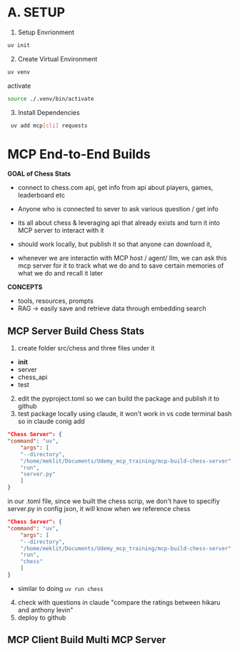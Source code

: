 # A. SETUP

1. Setup Envrionment

``` bash
uv init
```

2. Create Virtual Environment
``` bash
uv venv
```

activate 
```bash
source ./.venv/bin/activate
```

3. Install Dependencies


``` bash
 uv add mcp[cli] requests

```

# MCP End-to-End Builds

**GOAL of Chess Stats**
- connect to chess.com api, get info from api about players, games, leaderboard etc
- Anyone who is connected to sever to ask various question / get info
- its all about chess & leveraging api that already exists and turn it into MCP server to interact with it 

- should work locally, but publish it so that anyone can download it,

- whenever we are interactin with MCP host / agent/ llm, we can ask this mcp server for it to track what we do and to save certain memories of what we do and recall it later

**CONCEPTS**
- tools, resources, prompts
- RAG -> easily save and retrieve data through embedding search

## MCP Server Build Chess Stats
1. create folder src/chess and three files under it
- __init__
- server
- chess_api
- test
2. edit the pyproject.toml so we can build the package and publish it to github
3. test package locally using claude, it won't work in vs code terminal bash
so in claude conig add 
``` json
"Chess Server": {
"command": "uv",
    "args": [
    "--directory",
    "/home/meklit/Documents/Udemy_mcp_training/mcp-build-chess-server",
    "run",
    "server.py"
    ]
}
```

in our .toml file, since we built the chess scrip, we don't have to specifiy server.py in config json, it will know when we reference chess
``` json
"Chess Server": {
"command": "uv",
    "args": [
    "--directory",
    "/home/meklit/Documents/Udemy_mcp_training/mcp-build-chess-server",
    "run",
    "chess"
    ]
}
```
- similar to doing `uv run chess`

4. check with questions in claude
"compare the ratings between hikaru and anthony levin"
5. deploy to github

## MCP Client Build Multi MCP Server 